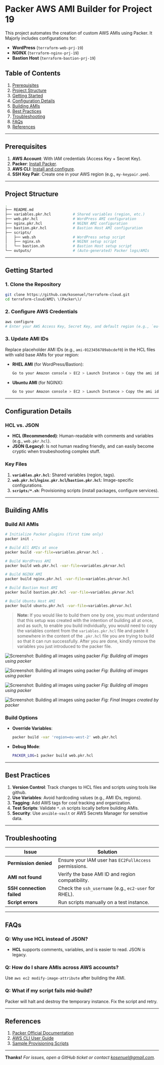 # Packer AWS AMI Builder for Project 19

This project automates the creation of custom AWS AMIs using Packer. It Majorly includes configurations for:
- **WordPress** (`terraform-web-prj-19`)
- **NGINX** (`terraform-nginx-prj-19`)
- **Bastion Host** (`terraform-bastion-prj-19`)

## Table of Contents
1. [Prerequisites](#prerequisites)
2. [Project Structure](#project-structure)
3. [Getting Started](#getting-started)
4. [Configuration Details](#configuration-details)
5. [Building AMIs](#building-amis)
6. [Best Practices](#best-practices)
7. [Troubleshooting](#troubleshooting)
8. [FAQs](#faqs)
9. [References](#references)

---

## Prerequisites
1. **AWS Account**: With IAM credentials (Access Key + Secret Key).
2. **Packer**: [Install Packer](https://developer.hashicorp.com/packer/downloads).
3. **AWS CLI**: [Install and configure](https://docs.aws.amazon.com/cli/latest/userguide/cli-chap-configure.html).
4. **SSH Key Pair**: Create one in your AWS region (e.g., `my-keypair.pem`).

---

## Project Structure
```bash
.
├── README.md
├── variables.pkr.hcl          # Shared variables (region, etc.)
├── web.pkr.hcl                # WordPress AMI configuration
├── nginx.pkr.hcl              # NGINX AMI configuration
├── bastion.pkr.hcl            # Bastion Host AMI configuration
├── scripts/
│   ├── web.sh                 # WordPress setup script
│   ├── nginx.sh               # NGINX setup script
│   └── bastion.sh             # Bastion Host setup script
└── outputs/                   # (Auto-generated) Packer logs/AMIs
```

---

## Getting Started
### 1. Clone the Repository

```bash
git clone https://github.com/kosenuel/terraform-cloud.git
cd terraform-cloud/AMI\ \(Packer\)/
```

### 2. Configure AWS Credentials
```bash
aws configure
# Enter your AWS Access Key, Secret Key, and default region (e.g., `eu-west-2`)
```

### 3. Update AMI IDs
Replace placeholder AMI IDs (e.g., `ami-0123456789abcdef0`) in the HCL files with valid base AMIs for your region:
- **RHEL AMI** (for WordPress/Bastion):
  ```bash
  Go to your Amazon console > EC2 > Launch Instance > Copy the ami id of the latest RHEL AMI
  ```
- **Ubuntu AMI** (for NGINX):
  ```bash
  Go to your Amazon console > EC2 > Launch Instance > Copy the ami id of the latest Ubuntu AMI
  ```

---

## Configuration Details
### HCL vs. JSON
- **HCL (Recommended)**: Human-readable with comments and variables (e.g., `web.pkr.hcl`).
- **JSON (Legacy)**: Is not human reading friendly, and can easily become cryptic when troubeshooting complex stuff. 

### Key Files
1. **`variables.pkr.hcl`**: Shared variables (region, tags).
2. **`web.pkr.hcl`/`nginx.pkr.hcl`/`bastion.pkr.hcl`**: Image-specific configurations.
3. **`scripts/*.sh`**: Provisioning scripts (install packages, configure services).

---

## Building AMIs
### Build All AMIs
```bash
# Initialize Packer plugins (first time only)
packer init .

# Build All AMIs at once
packer build -var-file=variables.pkrvar.hcl .

# Build WordPress AMI
packer build web.pkr.hcl -var-file=variables.pkrvar.hcl

# Build NGINX AMI
packer build nginx.pkr.hcl -var-file=variables.pkrvar.hcl

# Build Bastion Host AMI
packer build bastion.pkr.hcl -var-file=variables.pkrvar.hcl

# Build Ubuntu Host AMI
packer build ubuntu.pkr.hcl -var-file=variables.pkrvar.hcl
```

> **Note:** If you would like to build them one by one, you must understand that this setup was created with the intention of building all at once, and as such, to enable you build individually, you would need to copy the variables content from the `variables.pkr.hcl` file and paste it somewhere in the content of the `.pkr.hcl` file you are trying to build so that it can run successfully.
> After you are done, kindly remove the variables you just introduced to the packer file.


![Screenshot: Building all images using packer](./images/packer-build.png)
*Fig: Building all images using packer*

![Screenshot: Building all images using packer](./images/packer-build2.png)
*Fig: Building all images using packer*

![Screenshot: Building all images using packer](./images/packer-build3.png)
*Fig: Building all images using packer*

![Screenshot: Building all images using packer](./images/packer-images-console.png)
*Fig: Final Images created by packer*
### Build Options
- **Override Variables**:
  ```bash
  packer build -var 'region=eu-west-2' web.pkr.hcl
  ```
- **Debug Mode**:
  ```bash
  PACKER_LOG=1 packer build web.pkr.hcl
  ```

---

## Best Practices
1. **Version Control**: Track changes to HCL files and scripts using tools like github.
2. **Use Variables**: Avoid hardcoding values (e.g., AMI IDs, regions).
3. **Tagging**: Add AWS tags for cost tracking and organization.
4. **Test Scripts**: Validate `*.sh` scripts locally before building AMIs.
5. **Security**: Use `ansible-vault` or AWS Secrets Manager for sensitive data.

---

## Troubleshooting
| Issue | Solution |
|-------|----------|
| **Permission denied** | Ensure your IAM user has `EC2FullAccess` permissions. |
| **AMI not found** | Verify the base AMI ID and region compatibility. |
| **SSH connection failed** | Check the `ssh_username` (e.g., `ec2-user` for RHEL). |
| **Script errors** | Run scripts manually on a test instance. |

---

## FAQs
### Q: Why use HCL instead of JSON?
- **HCL** supports comments, variables, and is easier to read. JSON is legacy.

### Q: How do I share AMIs across AWS accounts?
Use `aws ec2 modify-image-attribute` after building the AMI.

### Q: What if my script fails mid-build?
Packer will halt and destroy the temporary instance. Fix the script and retry.

---

## References
1. [Packer Official Documentation](https://developer.hashicorp.com/packer)
2. [AWS CLI User Guide](https://docs.aws.amazon.com/cli/latest/userguide/)
3. [Sample Provisioning Scripts](https://github.com/orgs/community/discussions/26139)

---

**Thanks!** 
*For issues, open a GitHub ticket or contact [kosenuel@gmail.com](mailto:kosenuel@gmail.com).*
